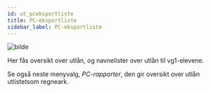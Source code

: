 ```yaml
---
id: ut_pceksportliste
title: PC-eksportliste
sidebar_label: PC-eksportliste
---
```

![bilde](https://user-images.githubusercontent.com/80097133/137721182-2670ccbf-c00d-4222-ab91-459346145bcf.png)

Her fås oversikt over utlån, og navnelister over utlån til vg1-elevene.

Se også neste menyvalg, _PC-rapporter_, den gir oversikt over utlån utlistetsom regneark.
